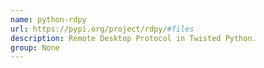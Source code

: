 ```yaml
---
name: python-rdpy
url: https://pypi.org/project/rdpy/#files
description: Remote Desktop Protocol in Twisted Python.
group: None
---
```

